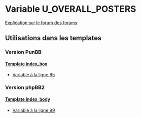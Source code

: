 # Variable U_OVERALL_POSTERS
[Explication sur le forum des forums](http://forum.forumactif.com/t294113-listing-des-variables#U_OVERALL_POSTERS)

## Utilisations dans les templates

### Version PunBB

#### [Template index_box](punbb/index_box.md)
* [Variable à la ligne 65](../punbb/index_box.tpl#L65)

### Version phpBB2

#### [Template index_body](subsilver/index_body.md)
* [Variable à la ligne 99](../subsilver/index_body.tpl#L99)